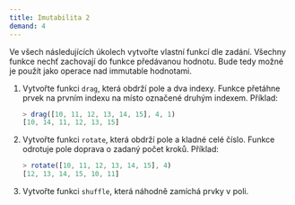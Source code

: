 ```yaml
---
title: Imutabilita 2
demand: 4
---
```


Ve všech následujících úkolech vytvořte vlastní funkcí dle zadání. Všechny funkce nechť zachovají do funkce předávanou hodnotu. Bude tedy možné je použít jako operace nad immutable hodnotami.

1. Vytvořte funkci `drag`, která obdrží pole a dva indexy. Funkce přetáhne prvek na prvním indexu na místo označené druhým indexem.
   Příklad:
   ```js
   > drag([10, 11, 12, 13, 14, 15], 4, 1)
   [10, 14, 11, 12, 13, 15]
   ```
1. Vytvořte funkci `rotate`, která obdrží pole a kladné celé číslo. Funkce odrotuje pole doprava o zadaný počet kroků. 
   Příklad:
   ```js
   > rotate([10, 11, 12, 13, 14, 15], 4)
   [12, 13, 14, 15, 10, 11]
   ```
1. Vytvořte funkci `shuffle`, která náhodně zamíchá prvky v poli.
